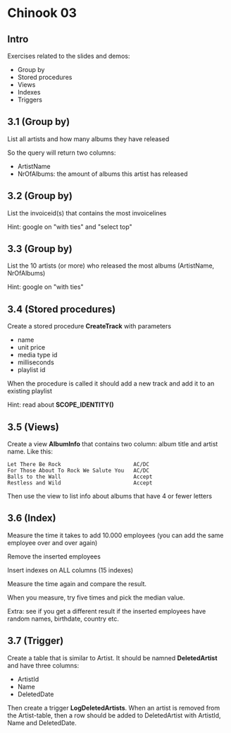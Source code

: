 # Chinook 03

## Intro

Exercises related to the slides and demos:

- Group by
- Stored procedures
- Views
- Indexes
- Triggers

## 3.1 (Group by)

List all artists and how many albums they have released

So the query will return two columns:
- ArtistName
- NrOfAlbums: the amount of albums this artist has released

## 3.2 (Group by)

List the invoiceid(s) that contains the most invoicelines

Hint: google on "with ties" and "select top"

## 3.3 (Group by)

List the 10 artists (or more) who released the most albums (ArtistName, NrOfAlbums)

Hint: google on "with ties"

## 3.4 (Stored procedures)

Create a stored procedure **CreateTrack** with parameters
- name
- unit price
- media type id
- milliseconds
- playlist id

When the procedure is called it should add a new track and add it to an existing playlist

Hint: read about **SCOPE_IDENTITY()**

## 3.5 (Views)

Create a view **AlbumInfo** that contains two column: album title and artist name. Like this:

    Let There Be Rock	                    AC/DC
    For Those About To Rock We Salute You	AC/DC
    Balls to the Wall	                    Accept
    Restless and Wild	                    Accept

Then use the view to list info about albums that have 4 or fewer letters

## 3.6 (Index)

Measure the time it takes to add 10.000 employees (you can add the same employee over and over again)

Remove the inserted employees

Insert indexes on ALL columns (15 indexes)

Measure the time again and compare the result.

When you measure, try five times and pick the median value.

Extra: see if you get a different result if the inserted employees have random names, birthdate, country etc.

## 3.7 (Trigger)

Create a table that is similar to Artist. It should be namned **DeletedArtist** and have three columns:
- ArtistId
- Name
- DeletedDate

Then create a trigger **LogDeletedArtists**. When an artist is removed from the Artist-table, then a row should be added to DeletedArtist with ArtistId, Name and DeletedDate.

